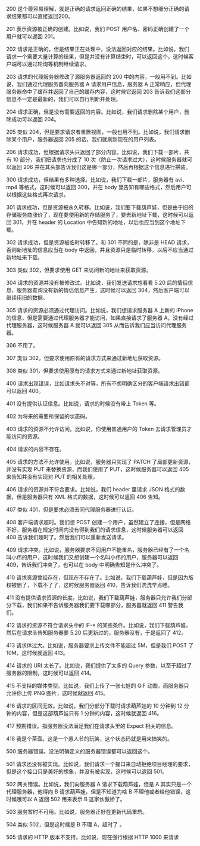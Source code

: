 200
这个最容易理解，就是正确的请求返回正确的结果，如果不想细分正确的请求结果都可以直接返回200。

201
表示资源被正确的创建。比如说，我们 POST 用户名、密码正确创建了一个用户就可以返回 201。

202
请求是正确的，但是结果正在处理中，没法返回对应的结果。比如说，我们请求一个需要大量计算的结果，但是并没有计算结束时，可以返回这个，这时候客户端可以通过轮询等机制继续请求。

203
请求的代理服务器修改了源服务器返回的 200 中的内容，一般用不到。比如说，我们通过代理服务器向服务器 A 请求用户信息，服务器 A 正常响应，但代理服务器命中了缓存并返回了自己的缓存内容，这时候它返回 203 告诉我们这部分信息不一定是最新的，我们可以自行判断并处理。

204
请求正确，但是没有需要返回的内容。比如说，我们请求删除某个用户，删除成功可以返回 204。

205
类似 204，但是要求请求者重置视图，一般也用不到。比如说，我们请求删除某个用户，服务器返回 205 的话，我们就刷新现在的用户列表。

206
请求成功，但根据请求头只返回了部分内容。比如说，我们下载一部片，共有 10 部分，我们把请求也分成了 10 次（防止一次请求过大），这时候服务器就可以返回 206 并在其头部告诉我们这是哪一部分，然后再根据这个信息进行拼装。

300
请求成功，但结果有多种选择。比如说，我们下载一部片，服务器有 avi、mp4 等格式，这时候可以返回 300，并在 body 里告知有哪些格式，然后用户可以根据这些格式再次请求。

301
请求成功，但是资源被永久转移。比如说，我们要下载葫芦娃，但是由于旧的存储服务商涨价了，现在要使用新的存储服务了，要去新地址下载，这时候可以返回 301，并在 header 的 Location 中告知新的地址，以后也应当到这个地址下载。

302
请求成功，但是资源被临时转移了。和 301 不同的是，除非是 HEAD 请求，否则新地址的信息应当在 body 中返回，并且资源只是临时转移，以后不应当通过新地址来下载。

303
类似 302，但要求使用 GET 来访问新的地址来获取资源。

304
请求的资源并没有被修改过。比如说，我们发送请求想看看 5.20 后的情侣信息，服务器查询没有新的情侣信息产生，这时候可以返回 304，然后客户端可以继续用旧的数据。

305
请求的资源必须通过代理访问。比如说，我们想请求服务器 A 上新的 iPhone 的信息，但是需要通过代理服务器才能访问，如果直接请求了服务器 A，没有经过代理服务器，这时候服务器 A 就可以返回 305 从而告诉我们应当访问代理服务器。

306
不用了。

307
类似 302，但要求使用原有的请求方式来通过新地址获取资源。

308
类似 301，但要求使用原有的请求方式来通过新地址获取资源。

400
请求出现错误，比如请求头不对等，所有不想明确区分的客户端请求出错都可以返回 400。

401
没有提供认证信息。比如说，请求的时候没有带上 Token 等。

402
为将来的需要所保留的状态码。

403
请求的资源不允许访问。比如说，你使用普通用户的 Token 去请求管理员才能访问的资源。

404
请求的内容不存在。

405
请求的方法不允许使用。比如说，服务器只实现了 PATCH 了局部更新资源，并没有实现 PUT 来替换资源，而我们使用了 PUT，这时候服务器可以返回 405 来告知并没有实现对 PUT 的相关处理。

406
请求的资源并不符合要求。比如说，我们 header 里请求 JSON 格式的数据，但是服务器只有 XML 格式的数据，这时候可以返回 406 告知。

407
类似 401，但是要求必须去同代理服务器进行认证。

408
客户端请求超时。我们想 POST 创建一个用户，虽然建立了连接，但是网络不好，服务器在规定时间内没有得到我们的请求信息，这时候服务器可以返回 408 告诉我们超时了。然后我们可以重新发送请求。

409
请求冲突。比如说，服务器要求不同用户不能重名，服务器已经有了一个名叫小伟的用户，这时候我们又想创建一个名叫小伟的用户，服务器可以返回 409，告诉我们冲突了，也可以在 body 中明确告知是什么冲突了。

410
请求资源曾经存在，但现在不存在了。比如说，我们下载葫芦娃，但是因为版权被删了，下载不了了，这时候服务器返回 410，告诉我们洗洗早点睡。

411
没有提供请求资源的长度。比如说，我们下载葫芦娃，服务器只允许我们分部分下载，我们如果不告诉服务器我们要下载哪部分，服务器就返回 411 警告我们。

412
请求的资源不符合请求头中的 IF-* 的某些条件。比如说，我们下载葫芦娃，然后在请求头告知服务器要 5.20 后更新过的，服务器没有，于是返回了 412。

413
请求体过大。比如说，服务器要求上传文件不能超过 5M，但是我们 POST 了 10M，这时候就返回 413。

414
请求的 URI 太长了。比如说，我们提供了太多的 Query 参数，以至于超过了服务器的限制，这时候可以返回 414。

415
不支持的媒体类型。比如说，我们上传了一张七娃的 GIF 动图，而服务器只允许你上传 PNG 图片，这时候就返回 415。

416
请求的区间无效。比如说，我们分部分下载时请求葫芦娃的 10 分钟到 12 分钟的内容，但是这部葫芦娃只有 1 分钟的内容，这时候就返回 416。

417
预期错误。指服务器没法满足我们在请求头里的 Expect 相关的信息。

418
我是个茶壶。这是一个愚人节的玩笑，这个状态码就是用来搞笑的。

500
服务器错误。没法明确定义的服务器错误都可以返回这个。

501
请求还没有被实现。比如说，我们请求一个接口来自动拒绝项目经理的要求，但是这个接口只是美好的想象，并没有被实现，这时候可以返回 501。

502
网关错误。比如说，我们向服务器 A 请求下载葫芦娃，但是 A 其实只是一个代理服务器，他得向 B 请求葫芦娃，但是不知道为啥 B 不理他或者给他错误，这时候哦可以 A 返回 502 用来表示 B 这家伙傲娇了。

503
服务暂时不可用。比如说，服务器正好在更新代码重启。

504
类似 502，但是这时候是 B 不理 A，超时了 。

505
请求的 HTTP 版本不支持。比如说，现在强行根据 HTTP 1000 来请求